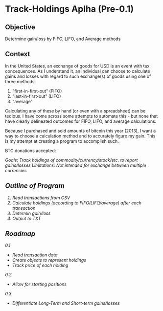 Track-Holdings Aplha (Pre-0.1)
==============================

Objective
---------
Determine gain/loss by FIFO, LIFO, and Average methods

Context
-------
In the United States, an exchange of goods for USD is an event with tax concequences. As I understand it, an individual can choose to calculate gains and losses with regard to such exchange(s) of goods using one of three methods:
1) "first-in-first-out" (FIFO)
2) "last-in-first-out" (LIFO)
3) "average"

Calculating any of these by hand (or even with a spreadsheet) can be tedious. I have come across some attempts to automate this - but none that have clearly delineated outcomes for FIFO, LIFO, and average calculations.

Because I purchased and sold amounts of bitcoin this year (2013), I want a way to choose a calculation method and to accurately figure my gain. This is my attempt at creating a program to accomplish such.

BTC donations accepted: <address to be posted>

Goals: Track holdings of commodity/currency/stock/etc. to report gains/losses
Limitations: Not intended for exchange between multiple currencies

Outline of Program
------------------
1. Read transactions from CSV
2. Calculate holdings (according to FIFO/LIFO/average) after each transaction
3. Determin gain/loss
4. Output to TXT


Roadmap
-------
0.1
* Read transaction data
* Create objects to represent holdings
* Track price of each holding

0.2
* Allow for starting positions

0.3
* Differentiate Long-Term and Short-term gains/losses
